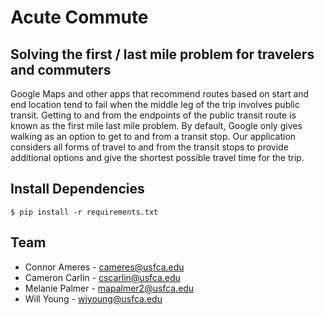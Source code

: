 # Acute Commute
## Solving the first / last mile problem for travelers and commuters
Google Maps and other apps that recommend routes based on start and end location tend to fail when the middle leg of the trip involves public transit. Getting to and from the endpoints of the public transit route is known as the first mile last mile problem. By default, Google only gives walking as an option to get to and from a transit stop. Our application considers all forms of travel to and from the transit stops to provide additional options and give the shortest possible travel time for the trip.

## Install Dependencies
```
$ pip install -r requirements.txt
```

## Team
* Connor Ameres - cameres@usfca.edu
* Cameron Carlin - cscarlin@usfca.edu
* Melanie Palmer - mapalmer2@usfca.edu
* Will Young - wjyoung@usfca.edu
